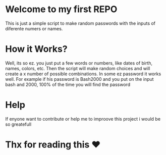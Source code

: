 <h1>Welcome to my first REPO </h1>
<p>This is just a simple script to make random passwords with the inputs of diferente numers or names.</p>
<h1>How it Works?</h1>
<p>Well, its so ez. you just put a few words or numbers, like dates of birth, names, colors, etc. Then the script will make random choices and will create a x number of possible combinations. In some ez password it works well. For example if his password is Bash2000 and you put on the input bash and 2000, 100% of the time you will find the password</p>
<h1>Help</h1>
<p>If enyone want to contribute or help me to improove this project i would be so greatefull</p>
<h1>Thx for reading this ❤️</h1>

